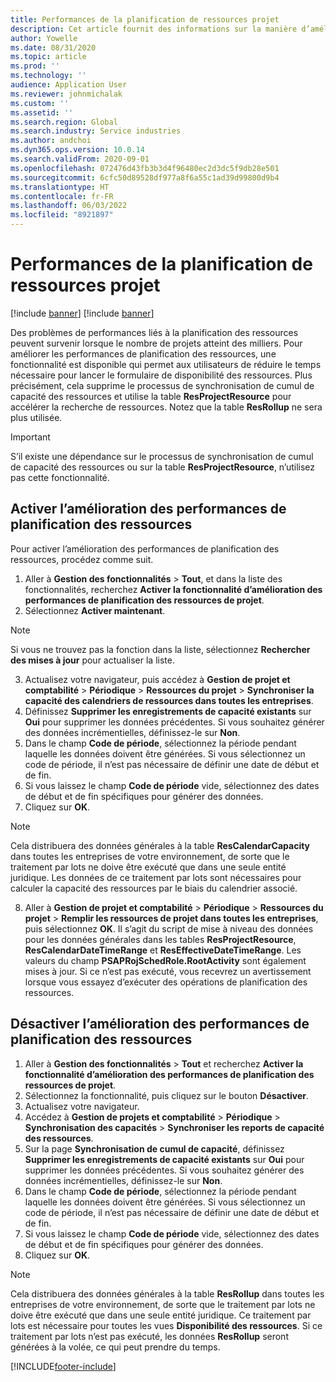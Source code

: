 ```yaml
---
title: Performances de la planification de ressources projet
description: Cet article fournit des informations sur la manière d’améliorer les performances de la planification des ressources pour un grand nombre de projets.
author: Yowelle
ms.date: 08/31/2020
ms.topic: article
ms.prod: ''
ms.technology: ''
audience: Application User
ms.reviewer: johnmichalak
ms.custom: ''
ms.assetid: ''
ms.search.region: Global
ms.search.industry: Service industries
ms.author: andchoi
ms.dyn365.ops.version: 10.0.14
ms.search.validFrom: 2020-09-01
ms.openlocfilehash: 072476d43fb3b3d4f96480ec2d3dc5f9db28e501
ms.sourcegitcommit: 6cfc50d89528df977a8f6a55c1ad39d99800d9b4
ms.translationtype: HT
ms.contentlocale: fr-FR
ms.lasthandoff: 06/03/2022
ms.locfileid: "8921897"
---
```

# <a name="project-resource-scheduling-performance"></a>Performances de la planification de ressources projet

[!include [banner](../includes/banner.md)]
[!include [banner](../includes/preview-banner.md)]


Des problèmes de performances liés à la planification des ressources peuvent survenir lorsque le nombre de projets atteint des milliers. Pour améliorer les performances de planification des ressources, une fonctionnalité est disponible qui permet aux utilisateurs de réduire le temps nécessaire pour lancer le formulaire de disponibilité des ressources. Plus précisément, cela supprime le processus de synchronisation de cumul de capacité des ressources et utilise la table **ResProjectResource** pour accélérer la recherche de ressources. Notez que la table **ResRollup** ne sera plus utilisée.

> [!IMPORTANT]
> S’il existe une dépendance sur le processus de synchronisation de cumul de capacité des ressources ou sur la table **ResProjectResource**, n’utilisez pas cette fonctionnalité.

## <a name="enable-resource-scheduling-performance-enhancement"></a>Activer l’amélioration des performances de planification des ressources
Pour activer l’amélioration des performances de planification des ressources, procédez comme suit.

1. Aller à **Gestion des fonctionnalités** > **Tout**, et dans la liste des fonctionnalités, recherchez **Activer la fonctionnalité d’amélioration des performances de planification des ressources de projet**.
2. Sélectionnez **Activer maintenant**.

> [!NOTE]
> Si vous ne trouvez pas la fonction dans la liste, sélectionnez **Rechercher des mises à jour** pour actualiser la liste.

3. Actualisez votre navigateur, puis accédez à **Gestion de projet et comptabilité** > **Périodique** > **Ressources du projet** > **Synchroniser la capacité des calendriers de ressources dans toutes les entreprises**.
4. Définissez **Supprimer les enregistrements de capacité existants** sur **Oui** pour supprimer les données précédentes. Si vous souhaitez générer des données incrémentielles, définissez-le sur **Non**.
5. Dans le champ **Code de période**, sélectionnez la période pendant laquelle les données doivent être générées. Si vous sélectionnez un code de période, il n’est pas nécessaire de définir une date de début et de fin.
6. Si vous laissez le champ **Code de période** vide, sélectionnez des dates de début et de fin spécifiques pour générer des données.
7. Cliquez sur **OK**.

 > [!NOTE]
 > Cela distribuera des données générales à la table **ResCalendarCapacity** dans toutes les entreprises de votre environnement, de sorte que le traitement par lots ne doive être exécuté que dans une seule entité juridique. Les données de ce traitement par lots sont nécessaires pour calculer la capacité des ressources par le biais du calendrier associé.

8. Aller à **Gestion de projet et comptabilité** > **Périodique** > **Ressources du projet** > **Remplir les ressources de projet dans toutes les entreprises**, puis sélectionnez **OK**. Il s’agit du script de mise à niveau des données pour les données générales dans les tables **ResProjectResource**, **ResCalendarDateTimeRange** et **ResEffectiveDateTimeRange**. Les valeurs du champ **PSAPRojSchedRole.RootActivity** sont également mises à jour. Si ce n’est pas exécuté, vous recevrez un avertissement lorsque vous essayez d’exécuter des opérations de planification des ressources.
 
## <a name="turn-off-resource-scheduling-performance-enhancement"></a>Désactiver l’amélioration des performances de planification des ressources

1. Aller à **Gestion des fonctionnalités** > **Tout** et recherchez **Activer la fonctionnalité d’amélioration des performances de planification des ressources de projet**.
2. Sélectionnez la fonctionnalité, puis cliquez sur le bouton **Désactiver**.
3. Actualisez votre navigateur.
4. Accédez à **Gestion de projets et comptabilité** > **Périodique** > **Synchronisation des capacités** > **Synchroniser les reports de capacité des ressources**.
5. Sur la page **Synchronisation de cumul de capacité**, définissez **Supprimer les enregistrements de capacité existants** sur **Oui** pour supprimer les données précédentes. Si vous souhaitez générer des données incrémentielles, définissez-le sur **Non**.
6. Dans le champ **Code de période**, sélectionnez la période pendant laquelle les données doivent être générées. Si vous sélectionnez un code de période, il n’est pas nécessaire de définir une date de début et de fin.
7. Si vous laissez le champ **Code de période** vide, sélectionnez des dates de début et de fin spécifiques pour générer des données.
8. Cliquez sur **OK**.

> [!NOTE]
> Cela distribuera des données générales à la table **ResRollup** dans toutes les entreprises de votre environnement, de sorte que le traitement par lots ne doive être exécuté que dans une seule entité juridique. Ce traitement par lots est nécessaire pour toutes les vues **Disponibilité des ressources**. Si ce traitement par lots n’est pas exécuté, les données **ResRollup** seront générées à la volée, ce qui peut prendre du temps.


[!INCLUDE[footer-include](../includes/footer-banner.md)]